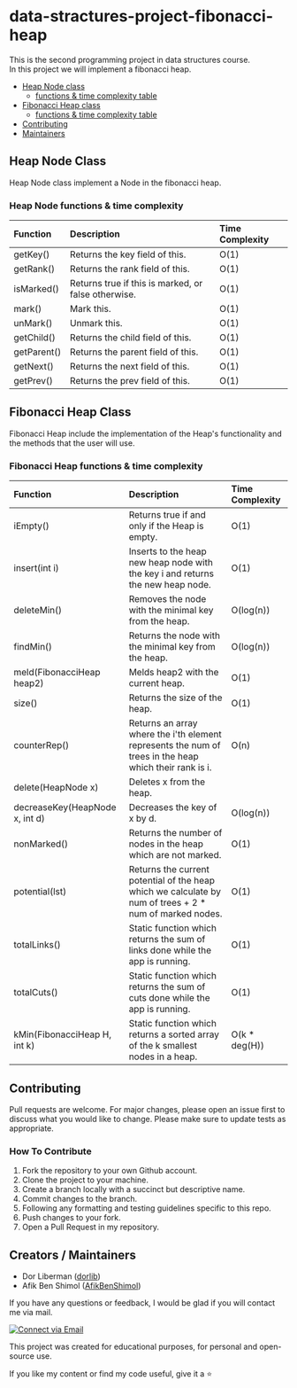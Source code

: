 # data-stractures-project-fibonacci-heap

This is the second programming project in data structures course. </br>
In this project we will implement a fibonacci heap. </br>

- [Heap Node class](#Heap-Node-Class)
    - [functions & time complexity table](#Heap-Node-functions-&-time-complexity)
- [Fibonacci Heap class](#Fibonacci-Heap-Class)
    - [functions & time complexity table](#Fibonacci-Heap-functions-&-time-complexity)
- [Contributing](#Contributing)
- [Maintainers](#Creators-/-Maintainers)

## Heap Node Class

Heap Node class implement a Node in the fibonacci heap. 

### Heap Node functions & time complexity

| Function     | Description                                         | Time Complexity | 
|:-------------|:----------------------------------------------------|:----------------|
| getKey()     | Returns the key field of this.                      | O(1)            |
| getRank()    | Returns the rank field of this.                     | O(1)            |
| isMarked()   | Returns true if this is marked, or false otherwise. | O(1)            |
| mark()       | Mark this.                                          | O(1)            |
| unMark()     | Unmark this.                                        | O(1)            |
| getChild()   | Returns the child field of this.                    | O(1)            |
| getParent()  | Returns the parent field of this.                   | O(1)            |
| getNext()    | Returns the next field of this.                     | O(1)            | 
| getPrev()    | Returns the prev field of this.                     | O(1)            |

## Fibonacci Heap Class

Fibonacci Heap include the implementation of the Heap's functionality and the methods that the user will use.
    
### Fibonacci Heap functions & time complexity

| Function                       | Description                                                                                             | Time Complexity | 
|:-------------------------------|:--------------------------------------------------------------------------------------------------------|:----------------|
| iEmpty()                       | Returns true if and only if the Heap is empty.                                                          | O(1)            |
| insert(int i)                  | Inserts to the heap new heap node with the key i and returns the new heap node.                         | O(1)            |
| deleteMin()                    | Removes the node with the minimal key from the heap.                                                    | O(log(n))       |
| findMin()                      | Returns the node with the minimal key from the heap.                                                    | O(log(n))       |
| meld(FibonacciHeap heap2)      | Melds heap2 with the current heap.                                                                      | O(1)            |
| size()                         | Returns the size of the heap.                                                                           | O(1)            |
| counterRep()                   | Returns an array where the i'th element represents the num of trees in the heap which their rank is i.  | O(n)            |
| delete(HeapNode x)             | Deletes x from the heap.                                                                                |                 | 
| decreaseKey(HeapNode x, int d) | Decreases the key of x by d.                                                                            | O(log(n))       |
| nonMarked()                    | Returns the number of nodes in the heap which are not marked.                                           | O(1)            |
| potential(lst)                 | Returns the current potential of the heap which we calculate by num of trees + 2 * num of marked nodes. | O(1)            |
| totalLinks()                   | Static function which returns the sum of links done while the app is running.                           | O(1)            |
| totalCuts()                    | Static function which returns the sum of cuts done while the app is running.                            | O(1)            |
| kMin(FibonacciHeap H, int k)   | Static function which returns a sorted array of the k smallest nodes in a heap.                         | O(k * deg(H))   |

## Contributing

Pull requests are welcome. For major changes, please open an issue first to discuss what you would like to change. Please make sure to update tests as appropriate.

### How To Contribute

1. Fork the repository to your own Github account.
2. Clone the project to your machine.
3. Create a branch locally with a succinct but descriptive name.
4. Commit changes to the branch.
5. Following any formatting and testing guidelines specific to this repo.
6. Push changes to your fork.
7. Open a Pull Request in my repository.

## Creators / Maintainers

- Dor Liberman ([dorlib](https://github.com/dorlib))
- Afik Ben Shimol ([AfikBenShimol](https://github.com/AfikBenShimol))

If you have any questions or feedback, I would be glad if you will contact me via mail.

<p align="left">
  <a href="dorlibrm@gmail.com"> 
    <img alt="Connect via Email" src="https://img.shields.io/badge/Gmail-c14438?style=flat&logo=Gmail&logoColor=white" />
  </a>
</p>

This project was created for educational purposes, for personal and open-source use.

If you like my content or find my code useful, give it a :star:
